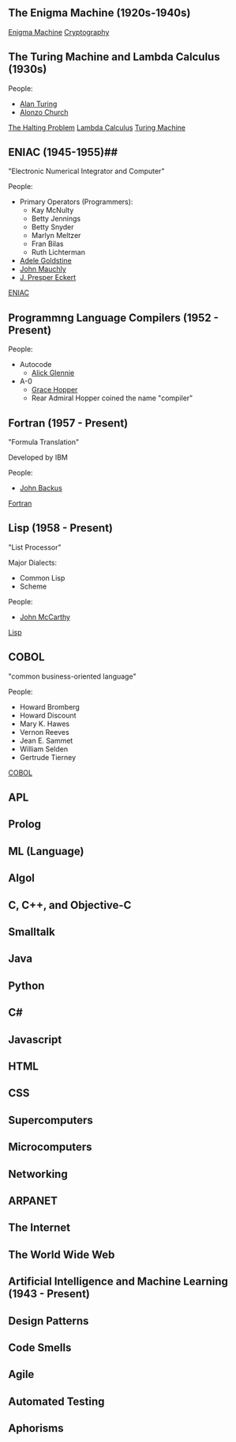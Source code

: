 <!--bl
(filemeta
    (title "A Brief History of Modern Computing")
)
/bl-->

## The Enigma Machine (1920s-1940s) ##

[Enigma Machine](https://en.wikipedia.org/wiki/Enigma_machine)
[Cryptography](https://en.wikipedia.org/wiki/Cryptography)

## The Turing Machine and Lambda Calculus (1930s) ##

People:
- [Alan Turing](https://en.wikipedia.org/wiki/Alan_Turing)
- [Alonzo Church](https://en.wikipedia.org/wiki/Alonzo_Church)

[The Halting Problem](https://en.wikipedia.org/wiki/Halting_problem)
[Lambda Calculus](https://en.wikipedia.org/wiki/Lambda_calculus)
[Turing Machine](https://en.wikipedia.org/wiki/Turing_machine)

## ENIAC (1945-1955)##

"Electronic Numerical Integrator and Computer"

People:
- Primary Operators (Programmers):
    - Kay McNulty
    - Betty Jennings
    - Betty Snyder
    - Marlyn Meltzer
    - Fran Bilas
    - Ruth Lichterman
- [Adele Goldstine](https://en.wikipedia.org/wiki/Adele_Goldstine)
- [John Mauchly](https://en.wikipedia.org/wiki/John_Mauchly)
- [J. Presper Eckert](https://en.wikipedia.org/wiki/J._Presper_Eckert)

[ENIAC](https://en.wikipedia.org/wiki/ENIAC)

## Programmng Language Compilers (1952 - Present) ##

People:
- Autocode
    - [Alick Glennie](https://en.wikipedia.org/wiki/Alick_Glennie)
- A-0
    - [Grace Hopper](https://en.wikipedia.org/wiki/Grace_Hopper)
    - Rear Admiral Hopper coined the name "compiler"

## Fortran (1957 - Present) ##

"Formula Translation"

Developed by IBM

People:
- [John Backus](https://en.wikipedia.org/wiki/John_Backus)

[Fortran](https://en.wikipedia.org/wiki/Fortran)

## Lisp (1958 - Present) ##

"List Processor"

Major Dialects:
- Common Lisp
- Scheme

People:
- [John McCarthy](https://en.wikipedia.org/wiki/John_McCarthy_(computer_scientist))

[Lisp](https://en.wikipedia.org/wiki/Lisp_(programming_language))

## COBOL ##

"common business-oriented language"

People:
- Howard Bromberg
- Howard Discount
- Mary K. Hawes
- Vernon Reeves
- Jean E. Sammet
- William Selden
- Gertrude Tierney

[COBOL](https://en.wikipedia.org/wiki/COBOL)

## APL ##
## Prolog ##
## ML (Language) ##
## Algol ##
## C, C++, and Objective-C ##
## Smalltalk ##
## Java ##
## Python ##
## C# ##
## Javascript ##
## HTML ##
## CSS ##

## Supercomputers ##
## Microcomputers ##
## Networking ##
## ARPANET ##
## The Internet ##
## The World Wide Web ##

## Artificial Intelligence and Machine Learning (1943 - Present) ##

## Design Patterns ##
## Code Smells ##
## Agile ##
## Automated Testing ##

## Aphorisms ##
